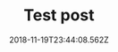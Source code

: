 ---
ref: /2018/11/15/test-post2
title: Test post
name: what
date: '2018-11-19T23:44:08.562Z'
comment: |-
  ???
  > meh no


  > meh no


  > meh no

---